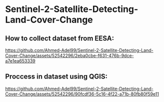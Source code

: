 # Sentinel-2-Satellite-Detecting-Land-Cover-Change

## How to collect dataset from EESA: 

https://github.com/Ahmed-Adel99/Sentinel-2-Satellite-Detecting-Land-Cover-Change/assets/52542296/2eba0cbe-f631-476b-9dce-a7e1ea653339

## Proccess in dataset using QGIS:


https://github.com/Ahmed-Adel99/Sentinel-2-Satellite-Detecting-Land-Cover-Change/assets/52542296/90fcdf36-5c16-4f22-a71b-80fb80f59e11


